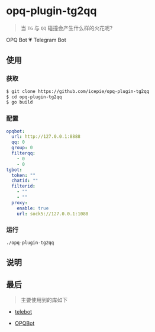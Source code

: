 # opq-plugin-tg2qq

> 当 `TG` 与 `QQ` 碰撞会产生什么样的火花呢?

OPQ Bot 💗 Telegram Bot

## 使用

### 获取

```bash
$ git clone https://github.com/icepie/opq-plugin-tg2qq
$ cd opq-plugin-tg2qq
$ go build
```

### 配置

```yaml
opqbot:
  url: http://127.0.0.1:8888
  qq: 0
  group: 0
  filterqq:
    - 0
    - 0
tgbot:
  token: ""
  chatid: ""
  filterid:
    - ""
    - ""
  proxy:
    enable: true
    url: sock5://127.0.0.1:1080
```

### 运行

```bash
./opq-plugin-tg2qq
```

## 说明


## 最后

> 主要使用到的库如下

- [telebot](https://github.com/tucnak/telebot)

- [OPQBot](https://github.com/mcoo/OPQBot)

